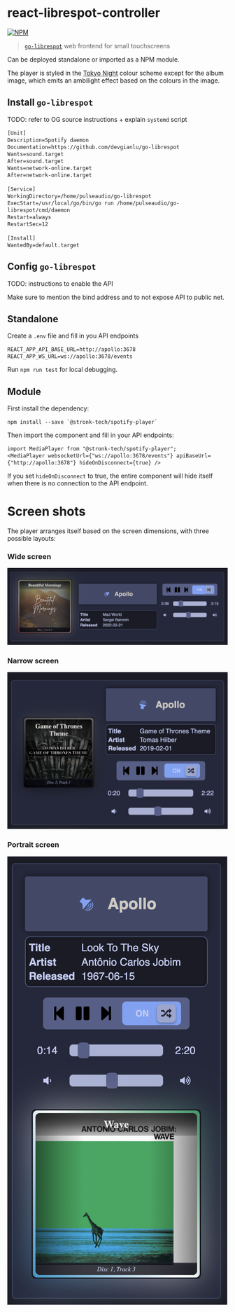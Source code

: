 # react-librespot-controller
[![NPM](https://img.shields.io/npm/v/@stronk-tech/react-librespot-controller.svg)](https://www.npmjs.com/package/@stronk-tech/react-librespot-controller)

> [`go-librespot`](https://github.com/devgianlu/go-librespot) web frontend for small touchscreens

Can be deployed standalone or imported as a NPM module.

The player is styled in the [Tokyo Night](https://github.com/tokyo-night/tokyo-night-vscode-theme) colour scheme except for the album image, which emits an ambilight effect based on the colours in the image.

## Install `go-librespot`
TODO: refer to OG source instructions + explain `systemd` script
```
[Unit]
Description=Spotify daemon
Documentation=https://github.com/devgianlu/go-librespot
Wants=sound.target
After=sound.target
Wants=network-online.target
After=network-online.target

[Service]
WorkingDirectory=/home/pulseaudio/go-librespot
ExecStart=/usr/local/go/bin/go run /home/pulseaudio/go-librespot/cmd/daemon
Restart=always
RestartSec=12

[Install]
WantedBy=default.target
```

## Config `go-librespot`
TODO: instructions to enable the API

Make sure to mention the bind address and to not expose API to public net.

## Standalone

Create a `.env` file and fill in you API endpoints
```
REACT_APP_API_BASE_URL=http://apollo:3678
REACT_APP_WS_URL=ws://apollo:3678/events
```

Run `npm run test` for local debugging.

## Module

First install the dependency:
```
npm install --save `@stronk-tech/spotify-player`
```

Then import the component and fill in your API endpoints:
```
import MediaPlayer from "@stronk-tech/spotify-player";
<MediaPlayer websocketUrl={"ws://apollo:3678/events"} apiBaseUrl={"http://apollo:3678"} hideOnDisconnect={true} />
```

If you set `hideOnDisconnect` to true, the entire component will hide itself when there is no connection to the API endpoint.

# Screen shots
The player arranges itself based on the screen dimensions, with three possible layouts:

### Wide screen
![Wide](screenshot_wide.png)

### Narrow screen
![Mid](screenshot_mid.png)

### Portrait screen
![Portrait](screenshot_portrait.png)